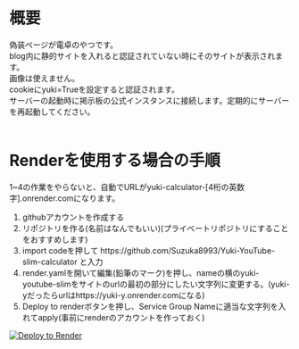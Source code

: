 <h1>概要</h1>
偽装ページが電卓のやつです。<br>
blog内に静的サイトを入れると認証されていない時にそのサイトが表示されます。<br>
画像は使えません。<br>
cookieにyuki=Trueを設定すると認証されます。<br>
サーバーの起動時に掲示板の公式インスタンスに接続します。定期的にサーバーを再起動してください。<br>
<br>
<h1>Renderを使用する場合の手順</h1>
1~4の作業をやらないと、自動でURLがyuki-calculator-[4桁の英数字].onrender.comになります。<br>
<ol>
<li>githubアカウントを作成する</li>
<li>リポジトリを作る(名前はなんでもいい)(プライベートリポジトリにすることをおすすめします)</li>
<li>import codeを押して https://github.com/Suzuka8993/Yuki-YouTube-slim-calculator と入力</li>
<li>render.yamlを開いて編集(鉛筆のマーク)を押し、nameの横のyuki-youtube-slimをサイトのurlの最初の部分にしたい文字列に変更する。(yuki-yだったらurlはhttps://yuki-y.onrender.comになる)</li>
<li>Deploy to renderボタンを押し、Service Group Nameに適当な文字列を入れてapply(事前にrenderのアカウントを作っておく)</li>
</ol>
  <a href="https://render.com/deploy?repo=https://github.com/Suzuka8993/Yuki-YouTube-slim-calculator"><img src="https://render.com/images/deploy-to-render-button.svg" alt="Deploy to Render"></a><br>
